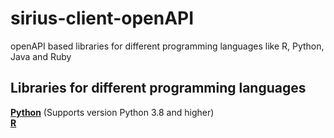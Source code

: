 # sirius-client-openAPI

openAPI based libraries for different  programming languages like R, Python, Java and Ruby

## Libraries for different programming languages

[**Python**](client-api_python) (Supports version Python 3.8 and higher)  
[**R**](client-api_r)  
